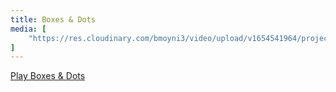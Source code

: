 ```yaml
---
title: Boxes & Dots
media: [
    "https://res.cloudinary.com/bmoyni3/video/upload/v1654541964/projects/videos/boxes-dots-sequence_1_fkdqzn.mp4",
]
---
```


<a target="_blank" href="https://nostalgia-arcade.netlify.com/boxes-dots" class="button">Play Boxes & Dots</a>